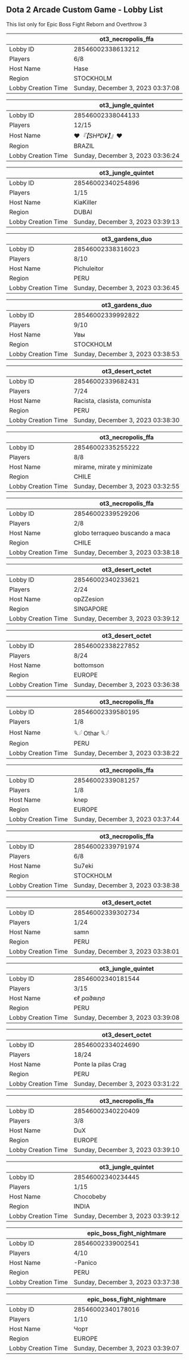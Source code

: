 ## Dota 2 Arcade Custom Game - Lobby List

This list only for Epic Boss Fight Reborn and Overthrow 3

|  | ot3_necropolis_ffa |
| ------ | ------ |
| Lobby ID | 28546002338613212 |
| Players | 6/8 |
| Host Name | Hase |
| Region | STOCKHOLM |
| Lobby Creation Time | Sunday, December 3, 2023 03:37:08 |


|  | ot3_jungle_quintet |
| ------ | ------ |
| Lobby ID | 28546002338044133 |
| Players | 12/15 |
| Host Name | ♥_『【SHªD¥】』_♥ |
| Region | BRAZIL |
| Lobby Creation Time | Sunday, December 3, 2023 03:36:24 |


|  | ot3_jungle_quintet |
| ------ | ------ |
| Lobby ID | 28546002340254896 |
| Players | 1/15 |
| Host Name | KiaKiller |
| Region | DUBAI |
| Lobby Creation Time | Sunday, December 3, 2023 03:39:13 |


|  | ot3_gardens_duo |
| ------ | ------ |
| Lobby ID | 28546002338316023 |
| Players | 8/10 |
| Host Name | Pichuleitor |
| Region | PERU |
| Lobby Creation Time | Sunday, December 3, 2023 03:36:45 |


|  | ot3_gardens_duo |
| ------ | ------ |
| Lobby ID | 28546002339992822 |
| Players | 9/10 |
| Host Name | Увы |
| Region | STOCKHOLM |
| Lobby Creation Time | Sunday, December 3, 2023 03:38:53 |


|  | ot3_desert_octet |
| ------ | ------ |
| Lobby ID | 28546002339682431 |
| Players | 7/24 |
| Host Name | Racista, clasista, comunista |
| Region | PERU |
| Lobby Creation Time | Sunday, December 3, 2023 03:38:30 |


|  | ot3_necropolis_ffa |
| ------ | ------ |
| Lobby ID | 28546002335255222 |
| Players | 8/8 |
| Host Name | mirame, mirate y minimizate |
| Region | CHILE |
| Lobby Creation Time | Sunday, December 3, 2023 03:32:55 |


|  | ot3_necropolis_ffa |
| ------ | ------ |
| Lobby ID | 28546002339529206 |
| Players | 2/8 |
| Host Name | globo terraqueo buscando a maca |
| Region | CHILE |
| Lobby Creation Time | Sunday, December 3, 2023 03:38:18 |


|  | ot3_desert_octet |
| ------ | ------ |
| Lobby ID | 28546002340233621 |
| Players | 2/24 |
| Host Name | opZZesion |
| Region | SINGAPORE |
| Lobby Creation Time | Sunday, December 3, 2023 03:39:12 |


|  | ot3_desert_octet |
| ------ | ------ |
| Lobby ID | 28546002338227852 |
| Players | 8/24 |
| Host Name | bottomson |
| Region | EUROPE |
| Lobby Creation Time | Sunday, December 3, 2023 03:36:38 |


|  | ot3_necropolis_ffa |
| ------ | ------ |
| Lobby ID | 28546002339580195 |
| Players | 1/8 |
| Host Name | 𓆰𓆪 Othar 𓆰𓆪 |
| Region | PERU |
| Lobby Creation Time | Sunday, December 3, 2023 03:38:22 |


|  | ot3_necropolis_ffa |
| ------ | ------ |
| Lobby ID | 28546002339081257 |
| Players | 1/8 |
| Host Name | knep |
| Region | EUROPE |
| Lobby Creation Time | Sunday, December 3, 2023 03:37:44 |


|  | ot3_necropolis_ffa |
| ------ | ------ |
| Lobby ID | 28546002339791974 |
| Players | 6/8 |
| Host Name | Su7eki |
| Region | STOCKHOLM |
| Lobby Creation Time | Sunday, December 3, 2023 03:38:38 |


|  | ot3_desert_octet |
| ------ | ------ |
| Lobby ID | 28546002339302734 |
| Players | 1/24 |
| Host Name | samn |
| Region | PERU |
| Lobby Creation Time | Sunday, December 3, 2023 03:38:01 |


|  | ot3_jungle_quintet |
| ------ | ------ |
| Lobby ID | 28546002340181544 |
| Players | 3/15 |
| Host Name | єℓ ρα∂яιησ |
| Region | PERU |
| Lobby Creation Time | Sunday, December 3, 2023 03:39:08 |


|  | ot3_desert_octet |
| ------ | ------ |
| Lobby ID | 28546002334024690 |
| Players | 18/24 |
| Host Name | Ponte la pilas Crag |
| Region | PERU |
| Lobby Creation Time | Sunday, December 3, 2023 03:31:22 |


|  | ot3_necropolis_ffa |
| ------ | ------ |
| Lobby ID | 28546002340220409 |
| Players | 3/8 |
| Host Name | DuX |
| Region | EUROPE |
| Lobby Creation Time | Sunday, December 3, 2023 03:39:10 |


|  | ot3_jungle_quintet |
| ------ | ------ |
| Lobby ID | 28546002340234445 |
| Players | 1/15 |
| Host Name | Chocobeby |
| Region | INDIA |
| Lobby Creation Time | Sunday, December 3, 2023 03:39:12 |


|  | epic_boss_fight_nightmare |
| ------ | ------ |
| Lobby ID | 28546002339002541 |
| Players | 4/10 |
| Host Name | -Panico |
| Region | PERU |
| Lobby Creation Time | Sunday, December 3, 2023 03:37:38 |


|  | epic_boss_fight_nightmare |
| ------ | ------ |
| Lobby ID | 28546002340178016 |
| Players | 1/10 |
| Host Name | Чорт |
| Region | EUROPE |
| Lobby Creation Time | Sunday, December 3, 2023 03:39:07 |



